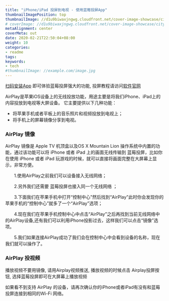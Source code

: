 ```yaml
---
title: "iPhone/iPad 投屏到电视 - 使用蓝莓投屏App"
thumbnailImagePosition: top
thumbnailImage: //d1u9biwaxjngwg.cloudfront.net/cover-image-showcase/city-750.jpg
# coverImage: //d1u9biwaxjngwg.cloudfront.net/cover-image-showcase/city.jpg
metaAlignment: center
coverMeta: out
date: 2020-02-21T22:50:04+08:00
weight: 10
categories:
- readme
tags:
keywords:
- tech
#thumbnailImage: //example.com/image.jpg
---
```


<!--more-->
 
[扫码安装App](http://d.deeprd.com/nlpv) 即可体验蓝莓投屏强大的功能, 投屏教程请访问[软件官网](http://deeprd.com/) 

AirPlay是苹果iOS设备上的无线投放功能，用途主要是将我们iPhone、iPad上的内容投放到电视等大屏设备。
它主要提供以下几种功能：
- 将苹果手机或者平板上的音乐照片和视频投放到电视上；
- 将手机上的屏幕镜像分享到电视。

### AirPlay 镜像
AirPlay 镜像是 Apple TV 机顶盒以及OS X Mountain Lion 操作系统中内置的功能，通过该功能可以将 iPhone 或者 iPad 上的画面无线传输到 蓝莓投屏，比如你在使用 iPhone 或者 iPad 玩游戏的时候，就可以直接将画面完整在大屏幕上显示，非常方便。

　　1.使用AirPlay之前我们可以设备接入无线网络；

　　2.另外我们还需要 蓝莓投屏也接入同一个无线网络 ；

　　3.下面我们在苹果手机中打开“控制中心”然后找到“AirPlay”此时你会发现你的苹果手机的“控制中心”就多了一个“AirPlay”选项；

　　4.现在我们在苹果手机控制中心中点击“AirPlay”之后再找到当前无线网络中的AirPlay设备,还有我们可以利用iPhone投影过去，这样我们可以点击“镜像”选项。

　　5.我们如果连接AirPlay成功了我们会在控制中心中会看到设备的名称，现在我们就可以操作了。

### AirPlay 投视频

播放视频不要用镜像, 请用Airplay视频推送, 播放视频的时候点击 Airplay投屏按钮, 选择蓝莓投屏即可在大屏幕上播放视频 

如果看不到支持 AirPlay 的设备，请再次确认你的iPhone或者iPad有没有和蓝莓投屏连接到相同的Wi-Fi 网络。